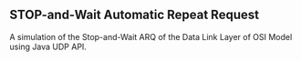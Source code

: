 ## STOP-and-Wait Automatic Repeat Request
A simulation of the Stop-and-Wait ARQ of the Data Link Layer of OSI Model using Java UDP API.
